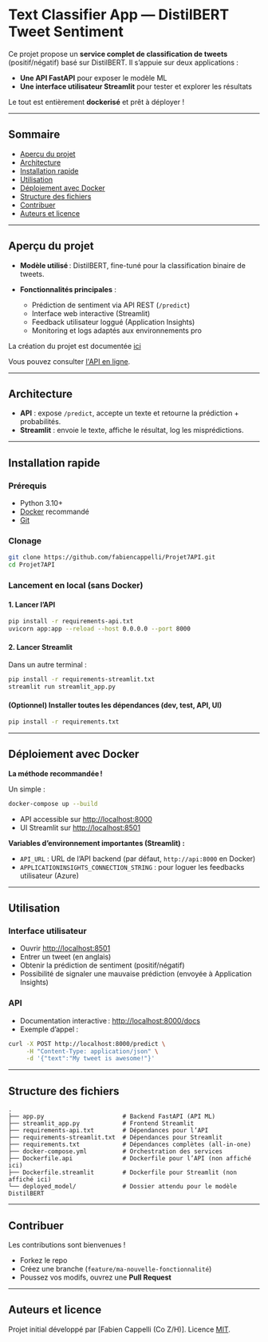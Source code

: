 # Text Classifier App — DistilBERT Tweet Sentiment

Ce projet propose un **service complet de classification de tweets** (positif/négatif) basé sur DistilBERT.
Il s’appuie sur deux applications :

- **Une API FastAPI** pour exposer le modèle ML
- **Une interface utilisateur Streamlit** pour tester et explorer les résultats

Le tout est entièrement **dockerisé** et prêt à déployer !

---

## Sommaire

- [Aperçu du projet](#aperçu-du-projet)
- [Architecture](#architecture)
- [Installation rapide](#installation-rapide)
- [Utilisation](#utilisation)
- [Déploiement avec Docker](#déploiement-avec-docker)
- [Structure des fichiers](#structure-des-fichiers)
- [Contribuer](#contribuer)
- [Auteurs et licence](#auteurs-et-licence)

---

## Aperçu du projet

- **Modèle utilisé** : DistilBERT, fine-tuné pour la classification binaire de tweets.
- **Fonctionnalités principales** :

  - Prédiction de sentiment via API REST (`/predict`)
  - Interface web interactive (Streamlit)
  - Feedback utilisateur loggué (Application Insights)
  - Monitoring et logs adaptés aux environnements pro

La création du projet est documentée [ici](https://www.fabiencappelli.com/projetoc7)

Vous pouvez consulter [l'API en ligne](https://projet7oc.fabiencappelli.com/).

---

## Architecture

- **API** : expose `/predict`, accepte un texte et retourne la prédiction + probabilités.
- **Streamlit** : envoie le texte, affiche le résultat, log les misprédictions.

---

## Installation rapide

### Prérequis

- Python 3.10+
- [Docker](https://www.docker.com/) recommandé
- [Git](https://git-scm.com/)

### Clonage

```bash
git clone https://github.com/fabiencappelli/Projet7API.git
cd Projet7API
```

### Lancement en local (sans Docker)

#### 1. Lancer l’API

```bash
pip install -r requirements-api.txt
uvicorn app:app --reload --host 0.0.0.0 --port 8000
```

#### 2. Lancer Streamlit

Dans un autre terminal :

```bash
pip install -r requirements-streamlit.txt
streamlit run streamlit_app.py
```

#### (Optionnel) Installer toutes les dépendances (dev, test, API, UI)

```bash
pip install -r requirements.txt
```

---

## Déploiement avec Docker

**La méthode recommandée !**

Un simple :

```bash
docker-compose up --build
```

- API accessible sur [http://localhost:8000](http://localhost:8000)
- UI Streamlit sur [http://localhost:8501](http://localhost:8501)

**Variables d’environnement importantes (Streamlit) :**

- `API_URL` : URL de l’API backend (par défaut, `http://api:8000` en Docker)
- `APPLICATIONINSIGHTS_CONNECTION_STRING` : pour loguer les feedbacks utilisateur (Azure)

---

## Utilisation

### Interface utilisateur

- Ouvrir [http://localhost:8501](http://localhost:8501)
- Entrer un tweet (en anglais)
- Obtenir la prédiction de sentiment (positif/négatif)
- Possibilité de signaler une mauvaise prédiction (envoyée à Application Insights)

### API

- Documentation interactive : [http://localhost:8000/docs](http://localhost:8000/docs)
- Exemple d’appel :

```bash
curl -X POST http://localhost:8000/predict \
     -H "Content-Type: application/json" \
     -d '{"text":"My tweet is awesome!"}'
```

---

## Structure des fichiers

```
.
├── app.py                      # Backend FastAPI (API ML)
├── streamlit_app.py            # Frontend Streamlit
├── requirements-api.txt        # Dépendances pour l’API
├── requirements-streamlit.txt  # Dépendances pour Streamlit
├── requirements.txt            # Dépendances complètes (all-in-one)
├── docker-compose.yml          # Orchestration des services
├── Dockerfile.api              # Dockerfile pour l’API (non affiché ici)
├── Dockerfile.streamlit        # Dockerfile pour Streamlit (non affiché ici)
└── deployed_model/             # Dossier attendu pour le modèle DistilBERT
```

---

## Contribuer

Les contributions sont bienvenues !

- Forkez le repo
- Créez une branche (`feature/ma-nouvelle-fonctionnalité`)
- Poussez vos modifs, ouvrez une **Pull Request**

---

## Auteurs et licence

Projet initial développé par \[Fabien Cappelli (Co Z/H)].
Licence [MIT](./LICENSE).
